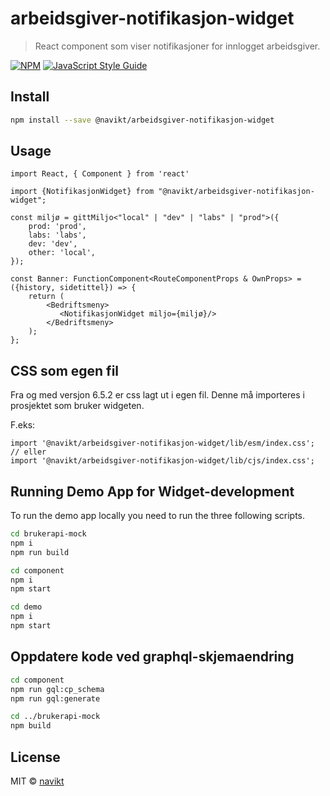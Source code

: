 # arbeidsgiver-notifikasjon-widget

> React component som viser notifikasjoner for innlogget arbeidsgiver.

[![NPM](https://img.shields.io/npm/v/@navikt/arbeidsgiver-notifikasjon-widget.svg)](https://www.npmjs.com/package/@navikt/arbeidsgiver-notifikasjon-widget) [![JavaScript Style Guide](https://img.shields.io/badge/code_style-standard-brightgreen.svg)](https://standardjs.com)

## Install

```bash
npm install --save @navikt/arbeidsgiver-notifikasjon-widget
```

## Usage

```tsx
import React, { Component } from 'react'

import {NotifikasjonWidget} from "@navikt/arbeidsgiver-notifikasjon-widget";

const miljø = gittMiljo<"local" | "dev" | "labs" | "prod">({
    prod: 'prod',
    labs: 'labs',
    dev: 'dev',
    other: 'local',
});

const Banner: FunctionComponent<RouteComponentProps & OwnProps> = ({history, sidetittel}) => {
    return (
        <Bedriftsmeny>
           <NotifikasjonWidget miljo={miljø}/>
        </Bedriftsmeny>
    );
};
```

## CSS som egen fil

Fra og med versjon 6.5.2 er css lagt ut i egen fil.
Denne må importeres i prosjektet som bruker widgeten.

F.eks:
```tsx
import '@navikt/arbeidsgiver-notifikasjon-widget/lib/esm/index.css';
// eller
import '@navikt/arbeidsgiver-notifikasjon-widget/lib/cjs/index.css';
```

## Running Demo App for Widget-development
To run the demo app locally you need to run the three following scripts.

```bash
cd brukerapi-mock
npm i
npm run build
```
```bash
cd component
npm i
npm start
```
```bash
cd demo
npm i
npm start
```

## Oppdatere kode ved graphql-skjemaendring
````bash
cd component
npm run gql:cp_schema
npm run gql:generate

cd ../brukerapi-mock
npm build
````

## License

MIT © [navikt](https://github.com/navikt)
